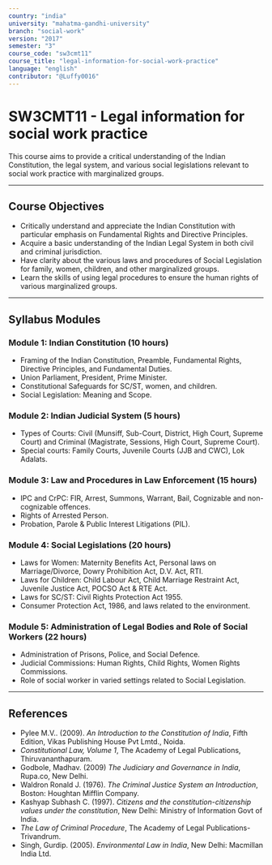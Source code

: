 ```yaml
---
country: "india"
university: "mahatma-gandhi-university"
branch: "social-work"
version: "2017"
semester: "3"
course_code: "sw3cmt11"
course_title: "legal-information-for-social-work-practice"
language: "english"
contributor: "@Luffy0016"
---
```

# SW3CMT11 - Legal information for social work practice

This course aims to provide a critical understanding of the Indian Constitution, the legal system, and various social legislations relevant to social work practice with marginalized groups.

---
## Course Objectives

* Critically understand and appreciate the Indian Constitution with particular emphasis on Fundamental Rights and Directive Principles.
* Acquire a basic understanding of the Indian Legal System in both civil and criminal jurisdiction.
* Have clarity about the various laws and procedures of Social Legislation for family, women, children, and other marginalized groups.
* Learn the skills of using legal procedures to ensure the human rights of various marginalized groups.

---
## Syllabus Modules

### Module 1: Indian Constitution (10 hours)
* Framing of the Indian Constitution, Preamble, Fundamental Rights, Directive Principles, and Fundamental Duties.
* Union Parliament, President, Prime Minister.
* Constitutional Safeguards for SC/ST, women, and children.
* Social Legislation: Meaning and Scope.

### Module 2: Indian Judicial System (5 hours)
* Types of Courts: Civil (Munsiff, Sub-Court, District, High Court, Supreme Court) and Criminal (Magistrate, Sessions, High Court, Supreme Court).
* Special courts: Family Courts, Juvenile Courts (JJB and CWC), Lok Adalats.

### Module 3: Law and Procedures in Law Enforcement (15 hours)
* IPC and CrPC: FIR, Arrest, Summons, Warrant, Bail, Cognizable and non-cognizable offences.
* Rights of Arrested Person.
* Probation, Parole & Public Interest Litigations (PIL).

### Module 4: Social Legislations (20 hours)
* Laws for Women: Maternity Benefits Act, Personal laws on Marriage/Divorce, Dowry Prohibition Act, D.V. Act, RTI.
* Laws for Children: Child Labour Act, Child Marriage Restraint Act, Juvenile Justice Act, POCSO Act & RTE Act.
* Laws for SC/ST: Civil Rights Protection Act 1955.
* Consumer Protection Act, 1986, and laws related to the environment.

### Module 5: Administration of Legal Bodies and Role of Social Workers (22 hours)
* Administration of Prisons, Police, and Social Defence.
* Judicial Commissions: Human Rights, Child Rights, Women Rights Commissions.
* Role of social worker in varied settings related to Social Legislation.

---
## References
* Pylee M.V.. (2009). *An Introduction to the Constitution of India*, Fifth Edition, Vikas Publishing House Pvt Lmtd., Noida.
* *Constitutional Law, Volume 1*, The Academy of Legal Publications, Thiruvananthapuram.
* Godbole, Madhav. (2009) *The Judiciary and Governance in India*, Rupa.co, New Delhi.
* Waldron Ronald J. (1976). *The Criminal Justice System an Introduction*, Boston: Houghtan Mifflin Company.
* Kashyap Subhash C. (1997). *Citizens and the constitution-citizenship values under the constitution*, New Delhi: Ministry of Information Govt of India.
* *The Law of Criminal Procedure*, The Academy of Legal Publications-Trivandrum.
* Singh, Gurdip. (2005). *Environmental Law in India*, New Delhi: Macmillan India Ltd.